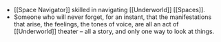 - [[Space Navigator]] skilled in navigating [[Underworld]] [[Spaces]].
- Someone who will never forget, for an instant, that the manifestations 
  that arise, the feelings, the tones of voice, are all an act of 
  [[Underworld]] theater – all a story, and only one way to look at things.